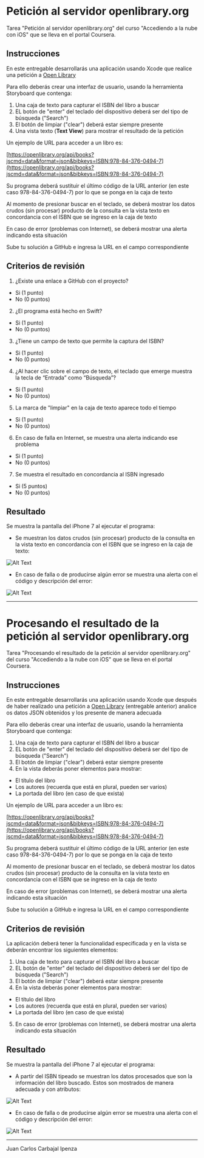 # Petición al servidor openlibrary.org
Tarea "Petición al servidor openlibrary.org" del curso "Accediendo a la nube con iOS" que se lleva en el portal Coursera.
## Instrucciones
En este entregable desarrollarás una aplicación usando Xcode que realice una petición a [Open Library](https://openlibrary.org/)

Para ello deberás crear una interfaz de usuario, usando la herramienta Storyboard que contenga:

1. Una caja de texto para capturar el ISBN del libro a buscar
2. EL botón de "enter" del teclado del dispositivo deberá ser del tipo de búsqueda ("Search")
3. El botón de limpiar ("clear") deberá estar siempre presente
4. Una vista texto (**Text View**) para mostrar el resultado de la petición

Un ejemplo de URL para acceder a un libro es:

[https://openlibrary.org/api/books?jscmd=data&format=json&bibkeys=ISBN:978-84-376-0494-7](https://openlibrary.org/api/books?jscmd=data&format=json&bibkeys=ISBN:978-84-376-0494-7)

Su programa deberá sustituir el último código de la URL anterior (en este caso 978-84-376-0494-7) por lo que se ponga en la caja de texto

Al momento de presionar buscar en el teclado, se deberá mostrar los datos crudos (sin procesar) producto de la consulta en la vista texto en concordancia con el ISBN que se ingreso en la caja de texto

En caso de error (problemas con Internet), se deberá mostrar una alerta indicando esta situación

Sube tu solución a GitHub e ingresa la URL en el campo correspondiente

## Criterios de revisión
1. ¿Existe una enlace a GitHub con el proyecto?
  - Si (1 punto)
  - No (0 puntos)
2. ¿El programa está hecho en Swift?
  - Si (1 punto)
  - No (0 puntos)
3. ¿Tiene un campo de texto que permite la captura del ISBN?
  - Si (1 punto)
  - No (0 puntos)
4. ¿Al hacer clic sobre el campo de texto, el teclado que emerge muestra la tecla de “Entrada” como “Búsqueda”?
  - Si (1 punto)
  - No (0 puntos)
5. La marca de "limpiar" en la caja de texto aparece todo el tiempo
  - Si (1 punto)
  - No (0 puntos)
6. En caso de falla en Internet, se muestra una alerta indicando ese problema
  - Si (1 punto)
  - No (0 puntos)
7. Se muestra el resultado en concordancia al ISBN ingresado
  - Si (5 puntos)
  - No (0 puntos)

## Resultado
Se muestra la pantalla del iPhone 7 al ejecutar el programa:
* Se muestran los datos crudos (sin procesar) producto de la consulta en la vista texto en concordancia con el ISBN que se ingreso en la caja de texto:

![Alt Text](https://github.com/m0rb1u5/Accediendo-a-la-nube-con-iOS_Semana-1_Petici-n-al-servidor-openlibrary.org/raw/master/out4_1.gif)

* En caso de falla o de producirse algún error se muestra una alerta con el código y descripción del error:

![Alt Text](https://github.com/m0rb1u5/Accediendo-a-la-nube-con-iOS_Semana-1_Petici-n-al-servidor-openlibrary.org/raw/master/out4_2.gif)

***

# Procesando el resultado de la petición al servidor openlibrary.org
Tarea "Procesando el resultado de la petición al servidor openlibrary.org" del curso "Accediendo a la nube con iOS" que se lleva en el portal Coursera.
## Instrucciones
En este entregable desarrollarás una aplicación usando Xcode que después de haber realizado una petición a [Open Library](https://openlibrary.org/) (entregable anterior) analice os datos JSON obtenidos y los presente de manera adecuada

Para ello deberás crear una interfaz de usuario, usando la herramienta Storyboard que contenga:

1. Una caja de texto para capturar el ISBN del libro a buscar
2. EL botón de "enter" del teclado del dispositivo deberá ser del tipo de búsqueda ("Search")
3. El botón de limpiar ("clear") deberá estar siempre presente
4. En la vista deberás poner elementos para mostrar:
  - El título del libro
  - Los autores (recuerda que está en plural, pueden ser varios)
  - La portada del libro (en caso de que exista)

Un ejemplo de URL para acceder a un libro es:

[https://openlibrary.org/api/books?jscmd=data&format=json&bibkeys=ISBN:978-84-376-0494-7](https://openlibrary.org/api/books?jscmd=data&format=json&bibkeys=ISBN:978-84-376-0494-7)

Su programa deberá sustituir el último código de la URL anterior (en este caso 978-84-376-0494-7) por lo que se ponga en la caja de texto

Al momento de presionar buscar en el teclado, se deberá mostrar los datos crudos (sin procesar) producto de la consulta en la vista texto en concordancia con el ISBN que se ingreso en la caja de texto

En caso de error (problemas con Internet), se deberá mostrar una alerta indicando esta situación

Sube tu solución a GitHub e ingresa la URL en el campo correspondiente

## Criterios de revisión
La aplicación deberá tener la funcionalidad especificada y en la vista se deberán encontrar los siguientes elementos:

1. Una caja de texto para capturar el ISBN del libro a buscar
2. EL botón de "enter" del teclado del dispositivo deberá ser del tipo de búsqueda ("Search")
3. El botón de limpiar ("clear") deberá estar siempre presente
4. En la vista deberás poner elementos para mostrar:
  - El título del libro
  - Los autores (recuerda que está en plural, pueden ser varios)
  - La portada del libro (en caso de que exista)
5. En caso de error (problemas con Internet), se deberá mostrar una alerta indicando esta situación

## Resultado
Se muestra la pantalla del iPhone 7 al ejecutar el programa:
* A partir del ISBN tipeado se muestran los datos procesados que son la información del libro buscado. Estos son mostrados de manera adecuada y con atributos:

![Alt Text](https://github.com/m0rb1u5/Accediendo-a-la-nube-con-iOS_Semana-1_Petici-n-al-servidor-openlibrary.org/raw/master/out5.gif)

* En caso de falla o de producirse algún error se muestra una alerta con el código y descripción del error:

![Alt Text](https://github.com/m0rb1u5/Accediendo-a-la-nube-con-iOS_Semana-1_Petici-n-al-servidor-openlibrary.org/raw/master/out4_2.gif)

***
Juan Carlos Carbajal Ipenza
